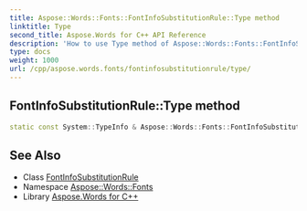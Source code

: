 ```yaml
---
title: Aspose::Words::Fonts::FontInfoSubstitutionRule::Type method
linktitle: Type
second_title: Aspose.Words for C++ API Reference
description: 'How to use Type method of Aspose::Words::Fonts::FontInfoSubstitutionRule class in C++.'
type: docs
weight: 1000
url: /cpp/aspose.words.fonts/fontinfosubstitutionrule/type/
---
```

## FontInfoSubstitutionRule::Type method




```cpp
static const System::TypeInfo & Aspose::Words::Fonts::FontInfoSubstitutionRule::Type()
```

## See Also

* Class [FontInfoSubstitutionRule](../)
* Namespace [Aspose::Words::Fonts](../../)
* Library [Aspose.Words for C++](../../../)
